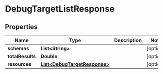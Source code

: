 

# DebugTargetListResponse


## Properties

| Name | Type | Description | Notes |
|------------ | ------------- | ------------- | -------------|
|**schemas** | **List&lt;String&gt;** |  |  [optional] |
|**totalResults** | **Double** |  |  [optional] |
|**resources** | [**List&lt;DebugTargetResponse&gt;**](DebugTargetResponse.md) |  |  [optional] |




